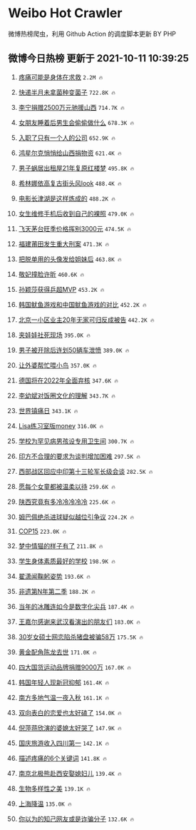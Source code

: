 # Weibo Hot Crawler 



微博热榜爬虫，利用 Github Action 的调度脚本更新 BY PHP 


## 微博今日热榜 更新于 2021-10-11 10:39:25 
1. [疼痛可能是身体在求救](https://s.weibo.com/weibo?q=%23%E7%96%BC%E7%97%9B%E5%8F%AF%E8%83%BD%E6%98%AF%E8%BA%AB%E4%BD%93%E5%9C%A8%E6%B1%82%E6%95%91%23&Refer=top) `2.2M 🔥` 

1. [快递半月未拿菌种变菌子](https://s.weibo.com/weibo?q=%23%E5%BF%AB%E9%80%92%E5%8D%8A%E6%9C%88%E6%9C%AA%E6%8B%BF%E8%8F%8C%E7%A7%8D%E5%8F%98%E8%8F%8C%E5%AD%90%23&Refer=top) `722.8K 🔥` 

1. [李宁捐赠2500万元驰援山西](https://s.weibo.com/weibo?q=%23%E6%9D%8E%E5%AE%81%E6%8D%90%E8%B5%A02500%E4%B8%87%E5%85%83%E9%A9%B0%E6%8F%B4%E5%B1%B1%E8%A5%BF%23&Refer=top) `714.7K 🔥` 

1. [女朋友睡着后男生会偷偷做什么](https://s.weibo.com/weibo?q=%23%E5%A5%B3%E6%9C%8B%E5%8F%8B%E7%9D%A1%E7%9D%80%E5%90%8E%E7%94%B7%E7%94%9F%E4%BC%9A%E5%81%B7%E5%81%B7%E5%81%9A%E4%BB%80%E4%B9%88%23&Refer=top) `678.3K 🔥` 

1. [入职了只有一个人的公司](https://s.weibo.com/weibo?q=%23%E5%85%A5%E8%81%8C%E4%BA%86%E5%8F%AA%E6%9C%89%E4%B8%80%E4%B8%AA%E4%BA%BA%E7%9A%84%E5%85%AC%E5%8F%B8%23&Refer=top) `652.9K 🔥` 

1. [鸿星尔克悄悄给山西捐物资](https://s.weibo.com/weibo?q=%23%E9%B8%BF%E6%98%9F%E5%B0%94%E5%85%8B%E6%82%84%E6%82%84%E7%BB%99%E5%B1%B1%E8%A5%BF%E6%8D%90%E7%89%A9%E8%B5%84%23&Refer=top) `621.4K 🔥` 

1. [男子蜗居出租屋21年复原红楼梦](https://s.weibo.com/weibo?q=%23%E7%94%B7%E5%AD%90%E8%9C%97%E5%B1%85%E5%87%BA%E7%A7%9F%E5%B1%8B21%E5%B9%B4%E5%A4%8D%E5%8E%9F%E7%BA%A2%E6%A5%BC%E6%A2%A6%23&Refer=top) `495.8K 🔥` 

1. [希林娜依高复古街头风look](https://s.weibo.com/weibo?q=%E5%B8%8C%E6%9E%97%E5%A8%9C%E4%BE%9D%E9%AB%98%E5%A4%8D%E5%8F%A4%E8%A1%97%E5%A4%B4%E9%A3%8Elook&Refer=top) `488.4K 🔥` 

1. [电影长津湖是这样炼成的](https://s.weibo.com/weibo?q=%23%E7%94%B5%E5%BD%B1%E9%95%BF%E6%B4%A5%E6%B9%96%E6%98%AF%E8%BF%99%E6%A0%B7%E7%82%BC%E6%88%90%E7%9A%84%23&Refer=top) `488.2K 🔥` 

1. [女生维修手机后收到自己的裸照](https://s.weibo.com/weibo?q=%23%E5%A5%B3%E7%94%9F%E7%BB%B4%E4%BF%AE%E6%89%8B%E6%9C%BA%E5%90%8E%E6%94%B6%E5%88%B0%E8%87%AA%E5%B7%B1%E7%9A%84%E8%A3%B8%E7%85%A7%23&Refer=top) `479.0K 🔥` 

1. [飞天茅台旺季价格挥别3000元](https://s.weibo.com/weibo?q=%23%E9%A3%9E%E5%A4%A9%E8%8C%85%E5%8F%B0%E6%97%BA%E5%AD%A3%E4%BB%B7%E6%A0%BC%E6%8C%A5%E5%88%AB3000%E5%85%83%23&Refer=top) `474.5K 🔥` 

1. [福建莆田发生重大刑案](https://s.weibo.com/weibo?q=%23%E7%A6%8F%E5%BB%BA%E8%8E%86%E7%94%B0%E5%8F%91%E7%94%9F%E9%87%8D%E5%A4%A7%E5%88%91%E6%A1%88%23&Refer=top) `471.3K 🔥` 

1. [把脱单用的头像发给姐妹后](https://s.weibo.com/weibo?q=%23%E6%8A%8A%E8%84%B1%E5%8D%95%E7%94%A8%E7%9A%84%E5%A4%B4%E5%83%8F%E5%8F%91%E7%BB%99%E5%A7%90%E5%A6%B9%E5%90%8E%23&Refer=top) `463.8K 🔥` 

1. [敬妃撞脸许昕](https://s.weibo.com/weibo?q=%23%E6%95%AC%E5%A6%83%E6%92%9E%E8%84%B8%E8%AE%B8%E6%98%95%23&Refer=top) `460.6K 🔥` 

1. [孙颖莎获得乒超MVP](https://s.weibo.com/weibo?q=%23%E5%AD%99%E9%A2%96%E8%8E%8E%E8%8E%B7%E5%BE%97%E4%B9%92%E8%B6%85MVP%23&Refer=top) `453.2K 🔥` 

1. [韩国鱿鱼游戏和中国鱿鱼游戏的对比](https://s.weibo.com/weibo?q=%23%E9%9F%A9%E5%9B%BD%E9%B1%BF%E9%B1%BC%E6%B8%B8%E6%88%8F%E5%92%8C%E4%B8%AD%E5%9B%BD%E9%B1%BF%E9%B1%BC%E6%B8%B8%E6%88%8F%E7%9A%84%E5%AF%B9%E6%AF%94%23&Refer=top) `452.2K 🔥` 

1. [北京一小区业主20年无家可归反成被告](https://s.weibo.com/weibo?q=%23%E5%8C%97%E4%BA%AC%E4%B8%80%E5%B0%8F%E5%8C%BA%E4%B8%9A%E4%B8%BB20%E5%B9%B4%E6%97%A0%E5%AE%B6%E5%8F%AF%E5%BD%92%E5%8F%8D%E6%88%90%E8%A2%AB%E5%91%8A%23&Refer=top) `442.2K 🔥` 

1. [夹娃娃社死现场](https://s.weibo.com/weibo?q=%23%E5%A4%B9%E5%A8%83%E5%A8%83%E7%A4%BE%E6%AD%BB%E7%8E%B0%E5%9C%BA%23&Refer=top) `395.0K 🔥` 

1. [男子被开除后连划50辆车泄愤](https://s.weibo.com/weibo?q=%23%E7%94%B7%E5%AD%90%E8%A2%AB%E5%BC%80%E9%99%A4%E5%90%8E%E8%BF%9E%E5%88%9250%E8%BE%86%E8%BD%A6%E6%B3%84%E6%84%A4%23&Refer=top) `389.0K 🔥` 

1. [让外婆帮忙喂小鸟](https://s.weibo.com/weibo?q=%23%E8%AE%A9%E5%A4%96%E5%A9%86%E5%B8%AE%E5%BF%99%E5%96%82%E5%B0%8F%E9%B8%9F%23&Refer=top) `357.0K 🔥` 

1. [德国将在2022年全面弃核](https://s.weibo.com/weibo?q=%23%E5%BE%B7%E5%9B%BD%E5%B0%86%E5%9C%A82022%E5%B9%B4%E5%85%A8%E9%9D%A2%E5%BC%83%E6%A0%B8%23&Refer=top) `347.6K 🔥` 

1. [李幼斌对饭圈文化的理解](https://s.weibo.com/weibo?q=%23%E6%9D%8E%E5%B9%BC%E6%96%8C%E5%AF%B9%E9%A5%AD%E5%9C%88%E6%96%87%E5%8C%96%E7%9A%84%E7%90%86%E8%A7%A3%23&Refer=top) `343.7K 🔥` 

1. [世界镇痛日](https://s.weibo.com/weibo?q=%E4%B8%96%E7%95%8C%E9%95%87%E7%97%9B%E6%97%A5&Refer=top) `343.1K 🔥` 

1. [Lisa练习室版money](https://s.weibo.com/weibo?q=%23Lisa%E7%BB%83%E4%B9%A0%E5%AE%A4%E7%89%88money%23&Refer=top) `316.0K 🔥` 

1. [学校为罕见病男孩设专用卫生间](https://s.weibo.com/weibo?q=%23%E5%AD%A6%E6%A0%A1%E4%B8%BA%E7%BD%95%E8%A7%81%E7%97%85%E7%94%B7%E5%AD%A9%E8%AE%BE%E4%B8%93%E7%94%A8%E5%8D%AB%E7%94%9F%E9%97%B4%23&Refer=top) `300.7K 🔥` 

1. [印方不合理的要求为谈判增加困难](https://s.weibo.com/weibo?q=%23%E5%8D%B0%E6%96%B9%E4%B8%8D%E5%90%88%E7%90%86%E7%9A%84%E8%A6%81%E6%B1%82%E4%B8%BA%E8%B0%88%E5%88%A4%E5%A2%9E%E5%8A%A0%E5%9B%B0%E9%9A%BE%23&Refer=top) `297.5K 🔥` 

1. [西部战区回应中印第十三轮军长级会谈](https://s.weibo.com/weibo?q=%23%E8%A5%BF%E9%83%A8%E6%88%98%E5%8C%BA%E5%9B%9E%E5%BA%94%E4%B8%AD%E5%8D%B0%E7%AC%AC%E5%8D%81%E4%B8%89%E8%BD%AE%E5%86%9B%E9%95%BF%E7%BA%A7%E4%BC%9A%E8%B0%88%23&Refer=top) `282.5K 🔥` 

1. [愿每个女童都被温柔以待](https://s.weibo.com/weibo?q=%23%E6%84%BF%E6%AF%8F%E4%B8%AA%E5%A5%B3%E7%AB%A5%E9%83%BD%E8%A2%AB%E6%B8%A9%E6%9F%94%E4%BB%A5%E5%BE%85%23&Refer=top) `259.6K 🔥` 

1. [陕西究竟有多冷冷冷冷冷](https://s.weibo.com/weibo?q=%23%E9%99%95%E8%A5%BF%E7%A9%B6%E7%AB%9F%E6%9C%89%E5%A4%9A%E5%86%B7%E5%86%B7%E5%86%B7%E5%86%B7%E5%86%B7%23&Refer=top) `225.6K 🔥` 

1. [姆巴佩绝杀进球疑似越位引争议](https://s.weibo.com/weibo?q=%23%E5%A7%86%E5%B7%B4%E4%BD%A9%E7%BB%9D%E6%9D%80%E8%BF%9B%E7%90%83%E7%96%91%E4%BC%BC%E8%B6%8A%E4%BD%8D%E5%BC%95%E4%BA%89%E8%AE%AE%23&Refer=top) `224.2K 🔥` 

1. [COP15](https://s.weibo.com/weibo?q=%23COP15%23&Refer=top) `223.0K 🔥` 

1. [梦中情猫的样子有了](https://s.weibo.com/weibo?q=%23%E6%A2%A6%E4%B8%AD%E6%83%85%E7%8C%AB%E7%9A%84%E6%A0%B7%E5%AD%90%E6%9C%89%E4%BA%86%23&Refer=top) `211.8K 🔥` 

1. [学生身体素质最好的学校](https://s.weibo.com/weibo?q=%23%E5%AD%A6%E7%94%9F%E8%BA%AB%E4%BD%93%E7%B4%A0%E8%B4%A8%E6%9C%80%E5%A5%BD%E7%9A%84%E5%AD%A6%E6%A0%A1%23&Refer=top) `198.9K 🔥` 

1. [翟潇闻鞠躬姿势](https://s.weibo.com/weibo?q=%23%E7%BF%9F%E6%BD%87%E9%97%BB%E9%9E%A0%E8%BA%AC%E5%A7%BF%E5%8A%BF%23&Refer=top) `193.6K 🔥` 

1. [非遗第N年第二季](https://s.weibo.com/weibo?q=%23%E9%9D%9E%E9%81%97%E7%AC%ACN%E5%B9%B4%E7%AC%AC%E4%BA%8C%E5%AD%A3%23&Refer=top) `188.2K 🔥` 

1. [当年的冰雕连如今是数字化尖兵](https://s.weibo.com/weibo?q=%23%E5%BD%93%E5%B9%B4%E7%9A%84%E5%86%B0%E9%9B%95%E8%BF%9E%E5%A6%82%E4%BB%8A%E6%98%AF%E6%95%B0%E5%AD%97%E5%8C%96%E5%B0%96%E5%85%B5%23&Refer=top) `187.4K 🔥` 

1. [王嘉尔感谢来武汉看演出的朋友们](https://s.weibo.com/weibo?q=%23%E7%8E%8B%E5%98%89%E5%B0%94%E6%84%9F%E8%B0%A2%E6%9D%A5%E6%AD%A6%E6%B1%89%E7%9C%8B%E6%BC%94%E5%87%BA%E7%9A%84%E6%9C%8B%E5%8F%8B%E4%BB%AC%23&Refer=top) `183.0K 🔥` 

1. [30岁女硕士网恋陷杀猪盘被骗58万](https://s.weibo.com/weibo?q=%2330%E5%B2%81%E5%A5%B3%E7%A1%95%E5%A3%AB%E7%BD%91%E6%81%8B%E9%99%B7%E6%9D%80%E7%8C%AA%E7%9B%98%E8%A2%AB%E9%AA%9758%E4%B8%87%23&Refer=top) `175.5K 🔥` 

1. [黄金配角陈龙去世](https://s.weibo.com/weibo?q=%23%E9%BB%84%E9%87%91%E9%85%8D%E8%A7%92%E9%99%88%E9%BE%99%E5%8E%BB%E4%B8%96%23&Refer=top) `171.0K 🔥` 

1. [四大国货运动品牌捐赠9000万](https://s.weibo.com/weibo?q=%23%E5%9B%9B%E5%A4%A7%E5%9B%BD%E8%B4%A7%E8%BF%90%E5%8A%A8%E5%93%81%E7%89%8C%E6%8D%90%E8%B5%A09000%E4%B8%87%23&Refer=top) `167.0K 🔥` 

1. [韩国年轻人现新冠抑郁](https://s.weibo.com/weibo?q=%23%E9%9F%A9%E5%9B%BD%E5%B9%B4%E8%BD%BB%E4%BA%BA%E7%8E%B0%E6%96%B0%E5%86%A0%E6%8A%91%E9%83%81%23&Refer=top) `161.4K 🔥` 

1. [南方多地气温一夜入秋](https://s.weibo.com/weibo?q=%E5%8D%97%E6%96%B9%E5%A4%9A%E5%9C%B0%E6%B0%94%E6%B8%A9%E4%B8%80%E5%A4%9C%E5%85%A5%E7%A7%8B&Refer=top) `161.1K 🔥` 

1. [双向表白的恋爱也太好磕了](https://s.weibo.com/weibo?q=%23%E5%8F%8C%E5%90%91%E8%A1%A8%E7%99%BD%E7%9A%84%E6%81%8B%E7%88%B1%E4%B9%9F%E5%A4%AA%E5%A5%BD%E7%A3%95%E4%BA%86%23&Refer=top) `154.0K 🔥` 

1. [倪萍蒋欣演的婆媳太好哭了](https://s.weibo.com/weibo?q=%23%E5%80%AA%E8%90%8D%E8%92%8B%E6%AC%A3%E6%BC%94%E7%9A%84%E5%A9%86%E5%AA%B3%E5%A4%AA%E5%A5%BD%E5%93%AD%E4%BA%86%23&Refer=top) `147.9K 🔥` 

1. [国庆旅游收入四川第一](https://s.weibo.com/weibo?q=%23%E5%9B%BD%E5%BA%86%E6%97%85%E6%B8%B8%E6%94%B6%E5%85%A5%E5%9B%9B%E5%B7%9D%E7%AC%AC%E4%B8%80%23&Refer=top) `142.1K 🔥` 

1. [描述疼痛的6个关键词](https://s.weibo.com/weibo?q=%23%E6%8F%8F%E8%BF%B0%E7%96%BC%E7%97%9B%E7%9A%846%E4%B8%AA%E5%85%B3%E9%94%AE%E8%AF%8D%23&Refer=top) `141.8K 🔥` 

1. [南京北极熊赴西安娶媳妇儿](https://s.weibo.com/weibo?q=%23%E5%8D%97%E4%BA%AC%E5%8C%97%E6%9E%81%E7%86%8A%E8%B5%B4%E8%A5%BF%E5%AE%89%E5%A8%B6%E5%AA%B3%E5%A6%87%E5%84%BF%23&Refer=top) `139.4K 🔥` 

1. [生物多样性之美](https://s.weibo.com/weibo?q=%23%E7%94%9F%E7%89%A9%E5%A4%9A%E6%A0%B7%E6%80%A7%E4%B9%8B%E7%BE%8E%23&Refer=top) `139.1K 🔥` 

1. [上海降温](https://s.weibo.com/weibo?q=%E4%B8%8A%E6%B5%B7%E9%99%8D%E6%B8%A9&Refer=top) `135.0K 🔥` 

1. [你以为的知己网友或是诈骗分子](https://s.weibo.com/weibo?q=%23%E4%BD%A0%E4%BB%A5%E4%B8%BA%E7%9A%84%E7%9F%A5%E5%B7%B1%E7%BD%91%E5%8F%8B%E6%88%96%E6%98%AF%E8%AF%88%E9%AA%97%E5%88%86%E5%AD%90%23&Refer=top) `132.6K 🔥` 


